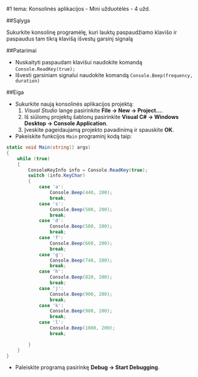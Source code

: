 ﻿#1 tema: Konsolinės aplikacijos - Mini užduotėlės - 4 užd.

##Sąlyga

Sukurkite konsolinę programėlę, kuri lauktų paspaudžiamo klavišo ir paspaudus tam tikrą klavišą išvestų garsinį signalą

##Patarimai

- Nuskaityti paspaudam klavišui naudokite komandą `Console.ReadKey(true);`
- Išvesti garsiniam signalui naudokite komandą `Console.Beep(frequency, duration)`

##Eiga

- Sukurkite naują konsolinės aplikacijos projektą:
  1. *Visual Studio* lange pasirinkite **File -> New -> Project...**.
  2. Iš siūlomų projektų šablonų pasirinkite **Visual C# -> Windows Desktop -> Console Application**.
  3. Įveskite pageidaujamą projekto pavadinimą ir spauskite **OK**.
- Pakeiskite funkcijos `Main` programinį kodą taip:
```csharp
static void Main(string[] args)
{
    while (true)
    {
        ConsoleKeyInfo info = Console.ReadKey(true);
        switch (info.KeyChar)
        {
            case 'a':
                Console.Beep(440, 200);
                break;
            case 's':
                Console.Beep(500, 200);
                break;
            case 'd':
                Console.Beep(580, 200);
                break;
            case 'f':
                Console.Beep(660, 200);
                break;
            case 'g':
                Console.Beep(740, 200);
                break;
            case 'h':
                Console.Beep(820, 200);
                break;
            case 'j':
                Console.Beep(900, 200);
                break;
            case 'k':
                Console.Beep(980, 200);
                break;
            case 'l':
                Console.Beep(1060, 200);
                break;

        }
    }
}
```
- Paleiskite programą pasirinkę **Debug -> Start Debugging**.